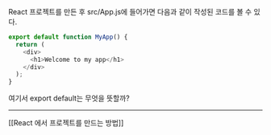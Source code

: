 React 프로젝트를 만든 후  src/App.js에 들어가면 다음과 같이 작성된 코드를 볼 수 있다.

```javascript
export default function MyApp() {
  return (
    <div>
      <h1>Welcome to my app</h1>
    </div>
  );
}
```


여기서 export default는 무엇을 뜻할까?




---
[[React 에서 프로젝트를 만드는 방법]]